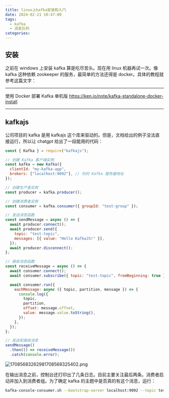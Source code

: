 ```yaml
---
title: linux上kafka安装和入门
date: 2024-02-21 10:47:00
tags:
  - kafka
  - 消息队列
categories:
---
```


## 安装

之前在 windows 上安装 kafka 算是吃尽苦头。现在用 linux 机器再试一次。像 kafka 这种依赖 zookeeper 的服务，最简单的方法还得是 docker。具体的教程就参考这篇文字：

---

使用 Docker 部署 Kafka 单机版
https://ken.io/note/kafka-standalone-docker-install

---

## kafkajs

公司项目的 kafka 是用 kafkajs 这个库来驱动的。但是，文档给出的例子没法直接运行，所以让 chatgpt 给出了一段能用的代码：

```javascript
const { Kafka } = require("kafkajs");

// 创建 Kafka 客户端实例
const kafka = new Kafka({
  clientId: "my-kafka-app",
  brokers: ["localhost:9092"], // 你的 Kafka 服务器地址
});

// 创建生产者实例
const producer = kafka.producer();

// 创建消费者实例
const consumer = kafka.consumer({ groupId: "test-group" });

// 发送消息函数
const sendMessage = async () => {
  await producer.connect();
  await producer.send({
    topic: "test-topic",
    messages: [{ value: "Hello KafkaJS!" }],
  });
  await producer.disconnect();
};

// 接收消息函数
const receiveMessage = async () => {
  await consumer.connect();
  await consumer.subscribe({ topic: "test-topic", fromBeginning: true });

  await consumer.run({
    eachMessage: async ({ topic, partition, message }) => {
      console.log({
        topic,
        partition,
        offset: message.offset,
        value: message.value.toString(),
      });
    },
  });
};

// 发送和接收消息
sendMessage()
  .then(() => receiveMessage())
  .catch(console.error);
```

![17085683262981708568325402.png](https://fastly.jsdelivr.net/gh/li199-code/blog-imgs@main/17085683262981708568325402.png)

在输出消息之前，控制台还打印出了几条日志。目前主要关注最后两条。消费者启动并加入到消费者组。为了确定 kafka 的主题中是否真的有这个消息，运行：

```bash
kafka-console-consumer.sh --bootstrap-server localhost:9092 --topic test-topic --from-beginning
```
